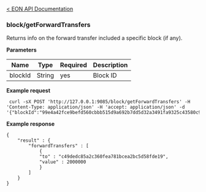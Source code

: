 [&lt; EON API Documentation](/doc/api/index.md) 
### block/getForwardTransfers

Returns info on the forward transfer included a specific block (if any).


**Parameters**

| Name     | Type    | Required    | Description    |
| -------- | ------- | -------     | -------        | 
| blockId  | String  | yes         | Block ID       |

**Example request**

     curl -sX POST 'http://127.0.0.1:9085/block/getForwardTransfers' -H 'Content-Type: application/json' -H 'accept: application/json' -d '{"blockId":"99e4a42fce9befd560cbbb515d9a692b7dd5d32a3491fa9325c43580c9f1b4fc"}'

**Example response**

    {
        "result" : {            
            "forwardTransfers" : [
                {
                "to" : "c49dedc85a2c360fea781bcea2bc5d58fde19",
                "value" : 2000000
                }
            ]
        }
    }



